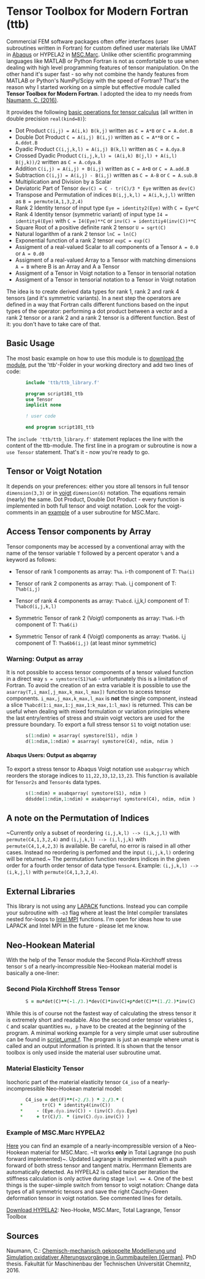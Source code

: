# Tensor Toolbox for Modern Fortran (ttb)

Commercial FEM software packages often offer interfaces (user subroutines written in Fortran) for custom defined user materials like UMAT in [Abaqus](https://www.3ds.com/products-services/simulia/products/abaqus/) or HYPELA2 in [MSC.Marc](http://www.mscsoftware.com/product/marc). Unlike other scientific programming languages like MATLAB or Python Fortran is not as comfortable to use when dealing with high level programming features of tensor manipulation. On the other hand it's super fast - so why not combine the handy features from MATLAB or Python's NumPy/Scipy with the speed of Fortran? That's the reason why I started working on a simple but effective module called **Tensor Toolbox for Modern Fortran**. I adopted the idea to my needs from [Naumann, C. (2016)](http://nbn-resolving.de/urn:nbn:de:bsz:ch1-qucosa-222075).

It provides the following [basic operations for tensor calculus](functions.md) (all written in double precision `real(kind=8)`):
- Dot Product `C(i,j) = A(i,k) B(k,j)` written as `C = A*B` or `C = A.dot.B`
- Double Dot Product `C = A(i,j) B(i,j)` written as `C = A**B` or `C = A.ddot.B`
- Dyadic Product `C(i,j,k,l) = A(i,j) B(k,l)` written as `C = A.dya.B`
- Crossed Dyadic Product `C(i,j,k,l) = (A(i,k) B(j,l) + A(i,l) B(j,k))/2` written as `C = A.cdya.B`
- Addition `C(i,j) = A(i,j) + B(i,j)` written as `C = A+B` or `C = A.add.B`
- Subtraction `C(i,j) = A(i,j) - B(i,j)` written as `C = A-B` or `C = A.sub.B`
- Multiplication and Division by a Scalar
- Deviatoric Part of Tensor  `dev(C) = C - tr(C)/3 * Eye` written as `dev(C)`
- Transpose and Permutation of indices `B(i,j,k,l) = A(i,k,j,l)` written as `B = permute(A,1,3,2,4)`
- Rank 2 Identity tensor of input type `Eye = identity2(Eye)` with `C = Eye*C`
- Rank 4 Identity tensor (symmetric variant) of input type `I4 = identity4(Eye)` with `C = I4(Eye)**C` or `inv(C) = identitiy4(inv(C))**C`
- Square Root of a positive definite rank 2 tensor `U = sqrt(C)`
- Natural logarithm of a rank 2 tensor `lnC = ln(C)`
- Exponential function of a rank 2 tensor `expC = exp(C)`
- Assigment of a real-valued Scalar to all components of a Tensor `A = 0.0` or `A = 0.d0`
- Assigment of a real-valued Array to a Tensor with matching dimensions `A = B` where B is an Array and A a Tensor
- Assigment of a Tensor in Voigt notation to a Tensor in tensorial notation
- Assigment of a Tensor in tensorial notation to a Tensor in Voigt notation 

The idea is to create derived data types for rank 1, rank 2 and rank 4 tensors (and it's symmetric variants). In a next step the operators are defined in a way that Fortran calls different functions based on the input types of the operator: performing a dot product between a vector and a rank 2 tensor or a rank 2 and a rank 2 tensor is a different function. Best of it: you don't have to take care of that.

## Basic Usage
The most basic example on how to use this module is to [download the module](https://github.com/adtzlr/ttb/archive/master.zip), put the 'ttb'-Folder in your working directory and add two lines of code:

```fortran
       include 'ttb/ttb_library.f'

       program script101_ttb
       use Tensor
       implicit none

       ! user code

       end program script101_ttb
```
The `include 'ttb/ttb_library.f'` statement replaces the line with the content of the ttb-module. The first line in a program or subroutine is now a `use Tensor` statement. That's it - now you're ready to go.

## Tensor or Voigt Notation

It depends on your preferences: either you store all tensors in full tensor `dimension(3,3)` or in [voigt](https://en.wikipedia.org/wiki/Voigt_notation) `dimension(6)` notation. The equations remain (nearly) the same. Dot Product, Double Dot Product - every function is implemented in both full tensor and voigt notation. Look for the voigt-comments in an [example](https://github.com/adtzlr/ttb/blob/master/hypela2_nh_ttb.f) of a user subroutine for MSC.Marc.

## Access Tensor components by Array

Tensor components may be accessed by a conventional array with the name of the tensor variable `T` followed by a percent operator `%` and a keyword as follows:

- Tensor of rank 1 components as array: `T%a`. i-th component of T: `T%a(i)`
- Tensor of rank 2 components as array: `T%ab`. i,j component of T: `T%ab(i,j)`
- Tensor of rank 4 components as array: `T%abcd`. i,j,k,l component of T: `T%abcd(i,j,k,l)`

- Symmetric Tensor of rank 2 (Voigt) components as array: `T%a6`. i-th component of T: `T%a6(i)`
- Symmetric Tensor of rank 4 (Voigt) components as array: `T%a6b6`. i,j component of T: `T%a6b6(i,j)` (at least minor symmetric)

### Warning: Output as array

It is not possible to access tensor components of a tensor valued function  in a direct way `s = symstore(S1)%a6` - unfortunately this is a limitation of Fortran. To avoid the creation of an extra variable it is possible to use the `asarray(T,i_max[,j_max,k_max,l_max])` function to access tensor components. `i_max,j_max,k_max,l_max` is **not** the single component, instead a slice `T%abcd(1:i_max,1:j_max,1:k_max,1:l_max)` is returned. This can be useful when dealing with mixed formulation or variation principles where the last entry/entries of stress and strain voigt vectors are used for the pressure boundary. To export a full stress tensor `S1` to voigt notation use:

```fortran
       s(1:ndim) = asarray( symstore(S1), ndim )
       d(1:ndim,1:ndim) = asarray( symstore(C4), ndim, ndim )
```

#### Abaqus Users: Output as abqarray

To export a stress tensor to Abaqus Voigt notation use `asabqarray` which reorders the storage indices to `11,22,33,12,13,23`. This function is available for `Tensor2s` and `Tensor4s` data types.

```fortran
       s(1:ndim) = asabqarray( symstore(S1), ndim )
       ddsdde(1:ndim,1:ndim) = asabqarray( symstore(C4), ndim, ndim )
```

## A note on the Permutation of Indices

~Currently only a subset of reordering `(i,j,k,l) --> (i,k,j,l)` with `permute(C4,1,3,2,4)` and `(i,j,k,l) --> (i,l,j,k)` with `permute(C4,1,4,2,3)` is available. Be careful, no error is raised in all other cases. Instead no reordering is perfomed and the input `(i,j,k,l)` ordering will be returned.~
The permutation function reorders indices in the given order for a fourth order tensor of data type `Tensor4`. Example: `(i,j,k,l) --> (i,k,j,l)` with `permute(C4,1,3,2,4)`.

## External Libraries
This library is not using any [LAPACK](http://www.netlib.org/lapack/) functions. Instead you can compile your subroutine with `-o3` flag where at least the Intel compiler translates nested for-loops to [Intel MPI](https://software.intel.com/en-us/intel-mpi-library) functions. I'm open for ideas how to use LAPACK and Intel MPI in the future - please let me know.

## Neo-Hookean Material
With the help of the Tensor module the Second Piola-Kirchhoff stress tensor `S` of a nearly-incompressible Neo-Hookean material model is basically a one-liner:

### Second Piola Kirchhoff Stress Tensor

```fortran
       S = mu*det(C)**(-1./3.)*dev(C)*inv(C)+p*det(C)**(1./2.)*inv(C)
```

While this is of course not the fastest way of calculating the stress tensor it is extremely short and readable. Also the second order tensor variables `S, C` and scalar quantities `mu, p` have to be created at the beginning of the program. A minimal working example for a very simple umat user subroutine can be found in [script_umat.f](https://github.com/adtzlr/ttb/blob/master/script_umat.f). The program is just an example where umat is called and an output information is printed. It is shown that the tensor toolbox is only used inside the material user subroutine umat.

### Material Elasticity Tensor

Isochoric part of the material elasticity tensor `C4_iso` of a nearly-incompressible Neo-Hookean material model:

```fortran
       C4_iso = det(F)**(-2./3.) * 2./3.* (
     *       tr(C) * identity4(inv(C))
     *     - (Eye.dya.inv(C)) - (inv(C).dya.Eye)
     *     + tr(C)/3. * (inv(C).dya.inv(C)) )
```

### Example of MSC.Marc HYPELA2

[Here](https://github.com/adtzlr/ttb/blob/master/hypela2_nh_ttb.f) you can find an example of a nearly-incompressible version of a Neo-Hookean material for MSC.Marc. ~It works **only** in Total Lagrange (no push forward implemented)~. Updated Lagrange is implemented with a push forward of both stress tensor and tangent matrix. Herrmann Elements are automatically detected. As HYPELA2 is called twice per iteration the stiffness calculation is only active during stage `lovl == 4`. One of the best things is the super-simple switch from tensor to voigt notation: Change data types of all symmetric tensors and save the right Cauchy-Green deformation tensor in voigt notation. See commented lines for details.

[Download HYPELA2](https://github.com/adtzlr/ttb/blob/master/hypela2_nh_ttb.f): Neo-Hooke, MSC.Marc, Total Lagrange, Tensor Toolbox

## Sources
Naumann, C.: [Chemisch-mechanisch gekoppelte Modellierung und Simulation oxidativer Alterungsvorgänge in Gummibauteilen (German)](http://nbn-resolving.de/urn:nbn:de:bsz:ch1-qucosa-222075). PhD thesis. Fakultät für Maschinenbau der Technischen Universität Chemnitz, 2016.

